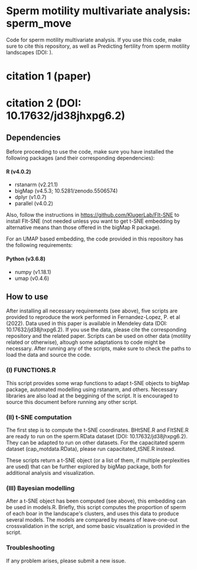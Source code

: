 # Sperm motility multivariate analysis: sperm_move
Code for sperm motility multivariate analysis. If you use this code, make sure to cite this repository, as well as Predicting fertility from sperm motility landscapes (DOI: ). 

# citation 1 (paper)
# citation 2 (DOI: 10.17632/jd38jhxpg6.2)

## Dependencies
Before proceeding to use the code, make sure you have installed the following packages (and their corresponding dependencies):

#### R (v4.0.2)
- rstanarm (v2.21.1)
- bigMap (v4.5.3; 10.5281/zenodo.5506574) 
- dplyr (v1.0.7)
- parallel (v4.0.2)

Also, follow the instructions in https://github.com/KlugerLab/FIt-SNE to install FIt-SNE (not needed unless you want to get t-SNE embedding by alternative means than those offered in the bigMap R package).

For an UMAP based embedding, the code provided in this repository has the following requirements:

#### Python (v3.6.8)
- numpy (v1.18.1)
- umap (v0.4.6)

## How to use
After installing all necessary requirements (see above), five scripts are provided to reproduce the work performed in Fernandez-Lopez, P. et al (2022). Data used in this paper is available in Mendeley data (DOI: 10.17632/jd38jhxpg6.2). If you use the data, please cite the corresponding repository and the related paper. Scripts can be used on other data (motility related or otherwise), altough some adaptations to code might be necessary. After running any of the scripts, make sure to check the paths to load the data and source the code. 

### (I) FUNCTIONS.R
This script provides some wrap functions to adapt t-SNE objects to bigMap package, automated modelling using rstanarm, and others. Necessary libraries are also load at the beggining of the script. It is encouraged to source this document before running any other script.

### (II) t-SNE computation
The first step is to compute the t-SNE coordinates. BHtSNE.R and FItSNE.R are ready to run on the sperm.RData dataset (DOI: 10.17632/jd38jhxpg6.2). They can be adapted to run on other datasets. For the capacitated sperm dataset (cap_motdata.RData), please run capacitated_tSNE.R instead.

These scripts return a t-SNE object (or a list of them, if multiple perplexities are used) that can be further explored by bigMap package, both for additional analysis and visualization.

### (III) Bayesian modelling
After a t-SNE object has been computed (see above), this embedding can be used in models.R. Briefly, this script computes the proportion of sperm of each boar in the landscape's clusters, and uses this data to produce several models. The models are compared by means of leave-one-out crossvalidation in the script, and some basic visualization is provided in the script.

### Troubleshooting
If any problem arises, please submit a new issue.
